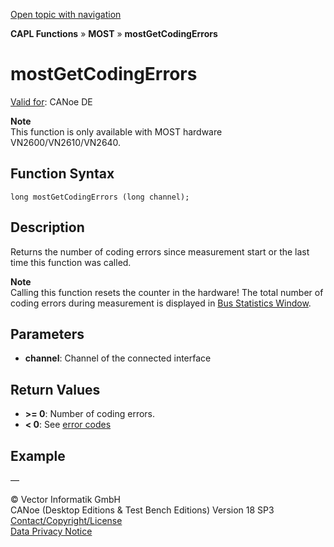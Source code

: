 [Open topic with navigation](../../../../../CANoeDEFamily.htm#Topics/CAPLFunctions/MOST/Functions/CAPLfunctionMOSTGetCodingErrors.md)

**CAPL Functions** » **MOST** » **mostGetCodingErrors**

# mostGetCodingErrors

[Valid for](../../../Shared/FeatureAvailability.md): CANoe DE

**Note**  
This function is only available with MOST hardware VN2600/VN2610/VN2640.

## Function Syntax

```
long mostGetCodingErrors (long channel);
```

## Description

Returns the number of coding errors since measurement start or the last time this function was called.

**Note**  
Calling this function resets the counter in the hardware! The total number of coding errors during measurement is displayed in [Bus Statistics Window](../../../CANoeCANalyzer/Windows/BusStatistic/BusStatisticWindowMOST.md).

## Parameters

- **channel**: Channel of the connected interface

## Return Values

- **>= 0**: Number of coding errors.
- **< 0**: See [error codes](../CAPLfunctionsMOSTErrorCodes.md)

## Example

—

© Vector Informatik GmbH  
CANoe (Desktop Editions & Test Bench Editions) Version 18 SP3  
[Contact/Copyright/License](../../../Shared/ContactCopyrightLicense.md)  
[Data Privacy Notice](https://www.vector.com/int/en/company/get-info/privacy-policy/)
